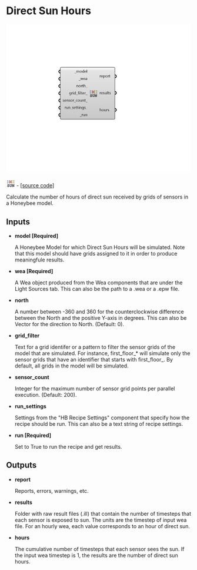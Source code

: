 # Direct Sun Hours

![](../../.gitbook/assets/Direct_Sun_Hours.png)

![](../../.gitbook/assets/Direct_Sun_Hours%20%281%29.png) - [\[source code\]](https://github.com/ladybug-tools/honeybee-grasshopper-radiance/blob/master/honeybee_grasshopper_radiance/src//HB%20Direct%20Sun%20Hours.py)

Calculate the number of hours of direct sun received by grids of sensors in a Honeybee model.

## Inputs

* **model \[Required\]**

  A Honeybee Model for which Direct Sun Hours will be simulated. Note that this model should have grids assigned to it in order to produce meaningfule results. 

* **wea \[Required\]**

  A Wea object produced from the Wea components that are under the Light Sources tab. This can also be the path to a .wea or a .epw file. 

* **north**

  A number between -360 and 360 for the counterclockwise difference between the North and the positive Y-axis in degrees. This can also be Vector for the direction to North. \(Default: 0\). 

* **grid\_filter**

  Text for a grid identifer or a pattern to filter the sensor grids of the model that are simulated. For instance, first_floor_\* will simulate only the sensor grids that have an identifier that starts with first_floor_. By default, all grids in the model will be simulated. 

* **sensor\_count**

  Integer for the maximum number of sensor grid points per parallel execution. \(Default: 200\). 

* **run\_settings**

  Settings from the "HB Recipe Settings" component that specify how the recipe should be run. This can also be a text string of recipe settings. 

* **run \[Required\]**

  Set to True to run the recipe and get results. 

## Outputs

* **report**

  Reports, errors, warnings, etc. 

* **results**

  Folder with raw result files \(.ill\) that contain the number of timesteps that each sensor is exposed to sun. The units are the timestep of input wea file. For an hourly wea, each value corresponds to an hour of direct sun. 

* **hours**

  The cumulative number of timesteps that each sensor sees the sun. If the input wea timestep is 1, the results are the number of direct sun hours. 

